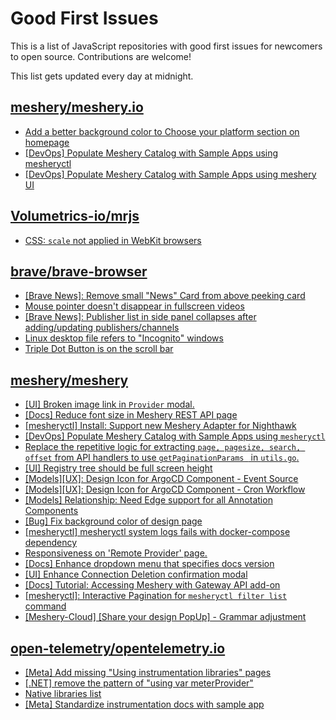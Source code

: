 # Good First Issues

This is a list of JavaScript repositories with good first issues for newcomers to open source. Contributions are welcome!

This list gets updated every day at midnight.

## [meshery/meshery.io](https://github.com/meshery/meshery.io)

- [Add a better background color to Choose your platform section on homepage](https://github.com/meshery/meshery.io/issues/1735)
- [[DevOps] Populate Meshery Catalog with Sample Apps using mesheryctl](https://github.com/meshery/meshery.io/issues/1650)
- [[DevOps] Populate Meshery Catalog with Sample Apps using meshery UI](https://github.com/meshery/meshery.io/issues/1699)

## [Volumetrics-io/mrjs](https://github.com/Volumetrics-io/mrjs)

- [CSS: `scale` not applied in WebKit browsers](https://github.com/Volumetrics-io/mrjs/issues/525)

## [brave/brave-browser](https://github.com/brave/brave-browser)

- [[Brave News]: Remove small "News" Card from above peeking card](https://github.com/brave/brave-browser/issues/38188)
- [Mouse pointer doesn't disappear in fullscreen videos](https://github.com/brave/brave-browser/issues/17292)
- [[Brave News]: Publisher list in side panel collapses after adding/updating publishers/channels](https://github.com/brave/brave-browser/issues/36550)
- [Linux desktop file refers to "Incognito" windows](https://github.com/brave/brave-browser/issues/37623)
- [Triple Dot Button is on the  scroll bar ](https://github.com/brave/brave-browser/issues/36298)

## [meshery/meshery](https://github.com/meshery/meshery)

- [[UI] Broken image link in `Provider` modal.](https://github.com/meshery/meshery/issues/10909)
- [[Docs] Reduce font size in Meshery REST API page](https://github.com/meshery/meshery/issues/10900)
- [[mesheryctl] Install: Support new Meshery Adapter for Nighthawk](https://github.com/meshery/meshery/issues/10371)
- [[DevOps] Populate Meshery Catalog with Sample Apps using `mesheryctl`](https://github.com/meshery/meshery/issues/10458)
- [Replace the repetitive logic for extracting `page, pagesize, search, offset` from API handlers to use  `getPaginationParams ` in `utils.go`.](https://github.com/meshery/meshery/issues/10825)
- [[UI] Registry tree should be full screen height](https://github.com/meshery/meshery/issues/9595)
- [[Models][UX]: Design Icon for ArgoCD Component - Event Source](https://github.com/meshery/meshery/issues/10298)
- [[Models][UX]: Design Icon for ArgoCD Component - Cron Workflow](https://github.com/meshery/meshery/issues/10296)
- [[Models] Relationship: Need Edge support for all Annotation Components](https://github.com/meshery/meshery/issues/10278)
- [[Bug] Fix background color of design page](https://github.com/meshery/meshery/issues/10775)
- [[mesheryctl] mesheryctl system logs fails with docker-compose dependency](https://github.com/meshery/meshery/issues/10777)
- [Responsiveness on 'Remote Provider' page.](https://github.com/meshery/meshery/issues/10743)
- [[Docs] Enhance dropdown menu that specifies docs version](https://github.com/meshery/meshery/issues/9227)
- [[UI] Enhance Connection Deletion confirmation modal](https://github.com/meshery/meshery/issues/10558)
- [[Docs] Tutorial: Accessing Meshery with Gateway API add-on](https://github.com/meshery/meshery/issues/10333)
- [[mesheryctl]: Interactive Pagination for `mesheryctl filter list` command](https://github.com/meshery/meshery/issues/10366)
- [[Meshery-Cloud] [Share your design PopUp] - Grammar adjustment](https://github.com/meshery/meshery/issues/10038)

## [open-telemetry/opentelemetry.io](https://github.com/open-telemetry/opentelemetry.io)

- [[Meta] Add missing "Using instrumentation libraries" pages](https://github.com/open-telemetry/opentelemetry.io/issues/4319)
- [[.NET] remove the pattern of "using var meterProvider"](https://github.com/open-telemetry/opentelemetry.io/issues/4075)
- [Native libraries list](https://github.com/open-telemetry/opentelemetry.io/issues/3896)
- [[Meta] Standardize instrumentation docs with sample app](https://github.com/open-telemetry/opentelemetry.io/issues/3229)

